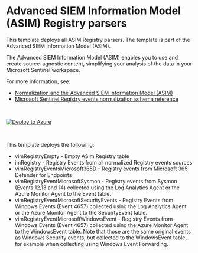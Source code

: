 # Advanced SIEM Information Model (ASIM) Registry parsers 

This template deploys all ASIM Registry parsers. The template is part of the Advanced SIEM Information Model (ASIM).

The Advanced SIEM Information Model (ASIM) enables you to use and create source-agnostic content, simplifying your analysis of the data in your Microsoft Sentinel workspace.

For more information, see:

- [Normalization and the Advanced SIEM Information Model (ASIM)](https://aka.ms/AzSentinelNormalization)
- [Microsoft Sentinel Registry events normalization schema reference](https://aka.ms/AzSentinelRegistryEventDoc)



<br>

[![Deploy to Azure](https://aka.ms/deploytoazurebutton)](https://aka.ms/AzSentinelRegistryEventARM)

<br>

This template deploys the following:
* vimRegistryEmpty - Empty ASim Registry table
* imRegistry - Registry Events from all normalized Registry events sources
* vimRegistryEventsMicrosoft365D - Registry events from Microsoft 365 Defender for Endpoints
* vimRegistryEventMicrosoftSysmon - Registry events from Sysmon (Events 12,13 and 14) collected using the Log Analytics Agent or the Azure Monitor Agent to the Event table.
* vimRegistryEventMicrosoftSecurityEvents - Registry Events from Windows Events (Event 4657) collected using the Log Analytics Agent or the Azure Monitor Agent to the SecuirtyEvent table.
* vimRegistryEventMicrosoftWindowsEvent - Registry Events from Windows Events (Event 4657) collected using the Azure Monitor Agent to the WindowsEvent table. Note that those are the same original events as Windows Security events, but collected to the WindowsEvent table, for example when collecting using Windows Event Forwarding.


<br>
